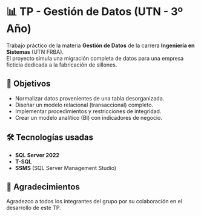 # 📊 TP - Gestión de Datos (UTN - 3º Año)

Trabajo práctico de la materia **Gestión de Datos** de la carrera **Ingeniería en Sistemas** (UTN FRBA).  
El proyecto simula una migración completa de datos para una empresa ficticia dedicada a la fabricación de sillones.

## 🧠 Objetivos

- Normalizar datos provenientes de una tabla desorganizada.
- Diseñar un modelo relacional (transaccional) completo.
- Implementar procedimientos y restricciones de integridad.
- Crear un modelo analítico (BI) con indicadores de negocio.

## 🛠️ Tecnologías usadas

- **SQL Server 2022**
- **T-SQL**
- **SSMS** (SQL Server Management Studio)

## 🤝 Agradecimientos

Agradezco a todos los integrantes del grupo por su colaboración en el desarrollo de este TP.
